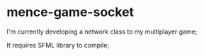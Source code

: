 # mence-game-socket
I'm currently developing a network class to my multiplayer game;

It requires SFML library to compile;
